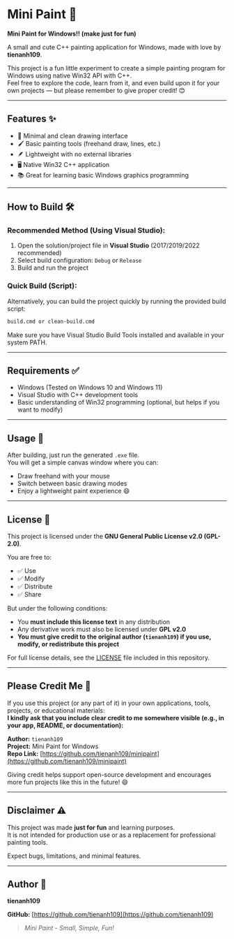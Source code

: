 # Mini Paint 🎨

**Mini Paint for Windows!! (make just for fun)**

A small and cute C++ painting application for Windows, made with love by **tienanh109**.

This project is a fun little experiment to create a simple painting program for Windows using native Win32 API with C++.  
Feel free to explore the code, learn from it, and even build upon it for your own projects — but please remember to give proper credit! 😊

---

## Features ✨

- 🎨 Minimal and clean drawing interface
- 🖌️ Basic painting tools (freehand draw, lines, etc.)
- 🪶 Lightweight with no external libraries
- 🖥️ Native Win32 C++ application
- 📚 Great for learning basic Windows graphics programming

---

## How to Build 🛠️

### Recommended Method (Using Visual Studio):

1. Open the solution/project file in **Visual Studio** (2017/2019/2022 recommended)
2. Select build configuration: `Debug` or `Release`
3. Build and run the project

### Quick Build (Script):

Alternatively, you can build the project quickly by running the provided build script:

```bash
build.cmd or clean-build.cmd
```

Make sure you have Visual Studio Build Tools installed and available in your system PATH.

---

## Requirements ✅

- Windows (Tested on Windows 10 and Windows 11)
- Visual Studio with C++ development tools
- Basic understanding of Win32 programming (optional, but helps if you want to modify)

---

## Usage 🚀

After building, just run the generated `.exe` file.  
You will get a simple canvas window where you can:

- Draw freehand with your mouse
- Switch between basic drawing modes
- Enjoy a lightweight paint experience 😄

---

## License 📄

This project is licensed under the **GNU General Public License v2.0 (GPL-2.0)**.

You are free to:

- ✅ Use
- ✅ Modify
- ✅ Distribute
- ✅ Share

But under the following conditions:

- You **must include this license text** in any distribution
- Any derivative work must also be licensed under **GPL v2.0**
- **You must give credit to the original author (`tienanh109`) if you use, modify, or redistribute this project**

For full license details, see the [LICENSE](./LICENSE) file included in this repository.

---

## Please Credit Me 🙏

If you use this project (or any part of it) in your own applications, tools, projects, or educational materials:  
**I kindly ask that you include clear credit to me somewhere visible (e.g., in your app, README, or documentation):**

**Author:** `tienanh109`  
**Project:** Mini Paint for Windows  
**Repo Link:** [https://github.com/tienanh109/minipaint](https://github.com/tienanh109/minipaint)

Giving credit helps support open-source development and encourages more fun projects like this in the future! 😄

---

## Disclaimer ⚠️

This project was made **just for fun** and learning purposes.  
It is not intended for production use or as a replacement for professional painting tools.

Expect bugs, limitations, and minimal features.

---

## Author 👤

**tienanh109**

**GitHub:** [https://github.com/tienanh109](https://github.com/tienanh109)

> _Mini Paint - Small, Simple, Fun!_

